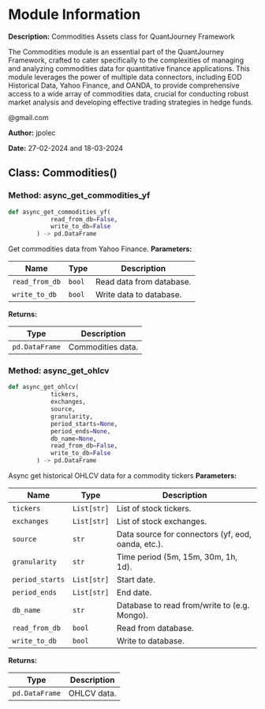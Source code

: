 # Module Information

**Description:**
Commodities Assets class for QuantJourney Framework

The Commodities module is an essential part of the QuantJourney Framework, crafted to cater specifically to the complexities 
of managing and analyzing commodities data for quantitative finance applications. This module leverages the power of multiple data connectors, 
including EOD Historical Data, Yahoo Finance, and OANDA, to provide comprehensive access to a wide array of commodities data, crucial for conducting 
robust market analysis and developing effective trading strategies in hedge funds.	


@gmail.com

**Author:** jpolec

**Date:** 27-02-2024 and 18-03-2024

## Class: Commodities()

### **Method: async_get_commodities_yf**
```python
def async_get_commodities_yf(
			read_from_db=False,
			write_to_db=False
		) -> pd.DataFrame
```
Get commodities data from Yahoo Finance.
**Parameters:**

| Name | Type | Description |
|------|------|-------------|
| `read_from_db` | `bool` | Read data from database. |
| `write_to_db` | `bool` | Write data to database. |

**Returns:**

| Type | Description |
|------|--------------|
| `pd.DataFrame` | Commodities data. |

### **Method: async_get_ohlcv**
```python
def async_get_ohlcv(
			tickers,
			exchanges,
			source,
			granularity,
			period_starts=None,
			period_ends=None,
			db_name=None,
			read_from_db=False,
			write_to_db=False
		) -> pd.DataFrame
```
Async get historical OHLCV data for a commodity tickers
**Parameters:**

| Name | Type | Description |
|------|------|-------------|
| `tickers` | `List[str]` | List of stock tickers. |
| `exchanges` | `List[str]` | List of stock exchanges. |
| `source` | `str` | Data source for connectors (yf, eod, oanda, etc.). |
| `granularity` | `str` | Time period (5m, 15m, 30m, 1h, 1d). |
| `period_starts` | `List[str]` | Start date. |
| `period_ends` | `List[str]` | End date. |
| `db_name` | `str` | Database to read from/write to (e.g. Mongo). |
| `read_from_db` | `bool` | Read from database. |
| `write_to_db` | `bool` | Write to database. |

**Returns:**

| Type | Description |
|------|--------------|
| `pd.DataFrame` | OHLCV data. |

